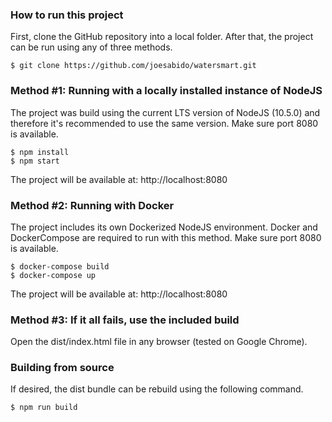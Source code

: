 ### How to run this project
First, clone the GitHub repository into a local folder. After that, the project can be run using any of three methods.
```
$ git clone https://github.com/joesabido/watersmart.git
```
### Method #1: Running with a locally installed instance of NodeJS
The project was build using the current LTS version of NodeJS (10.5.0) and therefore it's recommended to use the same version. Make sure port 8080 is available.
```
$ npm install
$ npm start
```
The project will be available at: http://localhost:8080
### Method #2: Running with Docker
The project includes its own Dockerized NodeJS environment. Docker and DockerCompose are required to run with this method. Make sure port 8080 is available.
```
$ docker-compose build
$ docker-compose up
```
The project will be available at: http://localhost:8080
### Method #3: If it all fails, use the included build
Open the dist/index.html file in any browser (tested on Google Chrome).

### Building from source
If desired, the dist bundle can be rebuild using the following command.
```
$ npm run build
```